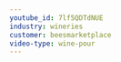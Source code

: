 ```yaml
---
youtube_id: 7lf5QDTdNUE
industry: wineries
customer: beesmarketplace
video-type: wine-pour
---
```



